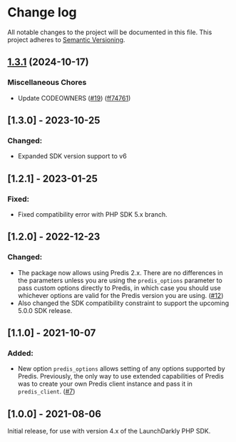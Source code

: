 # Change log

All notable changes to the project will be documented in this file. This project adheres to [Semantic Versioning](http://semver.org).

## [1.3.1](https://github.com/MayhemYDG/repo-3/compare/v1.3.0...1.3.1) (2024-10-17)


### Miscellaneous Chores

* Update CODEOWNERS ([#19](https://github.com/MayhemYDG/repo-3/issues/19)) ([ff74761](https://github.com/MayhemYDG/repo-3/commit/ff74761206b5f625261bab465e8a3e5e0b5d3268))

## [1.3.0] - 2023-10-25
### Changed:
- Expanded SDK version support to v6

## [1.2.1] - 2023-01-25
### Fixed:
- Fixed compatibility error with PHP SDK 5.x branch.

## [1.2.0] - 2022-12-23
### Changed:
- The package now allows using Predis 2.x. There are no differences in the parameters unless you are using the `predis_options` parameter to pass custom options directly to Predis, in which case you should use whichever options are valid for the Predis version you are using. ([#12](https://github.com/launchdarkly/php-server-sdk-redis-predis/issues/12))
- Also changed the SDK compatibility constraint to support the upcoming 5.0.0 SDK release.

## [1.1.0] - 2021-10-07
### Added:
- New option `predis_options` allows setting of any options supported by Predis. Previously, the only way to use extended capabilities of Predis was to create your own Predis client instance and pass it in `predis_client`. ([#7](https://github.com/launchdarkly/php-server-sdk-redis-predis/issues/7))

## [1.0.0] - 2021-08-06
Initial release, for use with version 4.x of the LaunchDarkly PHP SDK.
